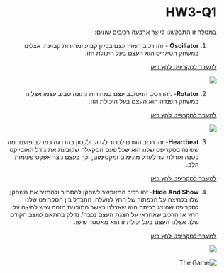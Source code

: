
<div dir="rtl" lang="he">

# HW3-Q1


במטלה זו התבקשנו לייצר ארבעה רכיבים שונים:

 1.  **Oscillator** - זהו רכיב המזיז עצם בכיוון קבוע ומהירות קבועה. 
  אצלינו במשחק  הטיגריס הוא העצם בעל היכולת הזו.
 
 [למעבר לסקריפט לחץ כאן](https://github.com/S-K-Game/HW3-Q1/blob/master/Assets/Oscillator.cs)

![](https://github.com/S-K-Game/HW3-Q1/blob/master/Assets/images/2.png)

2.  **Rotator**- .זהו רכיב המסובב עצם במהירות נתונה סביב עצמו
אצלינו במשחק הפנדה הוא העצם בעל היכולת הזו.
 
[למעבר לסקרפיט לחץ כאן](https://github.com/S-K-Game/HW3-Q1/blob/master/Assets/Rotator.cs)

![](https://github.com/S-K-Game/HW3-Q1/blob/master/Assets/images/Kungo_Fu.png)

3. **Heartbeat**- זהו רכיב הגורם לכדור לגדול ולקטון בהדרגה כמו לב פועם.
מה ששונה בסקריפט שלנו הוא שכל פעם הסקאלה שקובעת את גודל האובייקט קטנה וגודלת עד לגודל מינימום ומקסימום, וכך בעצם נוצר אפקט פעימות הלב.
 
[למעבר לסקריפט לחץ כאן](https://github.com/S-K-Game/HW3-Q1/blob/master/Assets/Heartbeats.cs)

4. **Hide And Show**- זהו רכיב המאפשר לשחקן להסתיר ולהחזיר את השחקן שלו בלחיצה על הכפתור של החץ למעלה. 
ההבדל בין הסקריפט שלנו לסקריפט שהוצג בכיתה הוא שאצלנו כאשר התוכנית מזהה שיש לחיצה על החץ אז הרכיב שאחראי על הצגת העצם נכבה/ נדלק בהתאם למצב הקודם שלו.
אצלנו העצם בעל יכולת זו הוא מאסטר שיפו.
 
[למעבר לסקריפט לחץ כאן](https://github.com/S-K-Game/HW3-Q1/blob/master/Assets/hide.cs)

![](https://github.com/S-K-Game/HW3-Q1/blob/master/Assets/images/1.png)

 

 ![The Game](https://github.com/S-K-Game/HW3-Q1/blob/master/Assets/images/the%20game.png)


</div>

